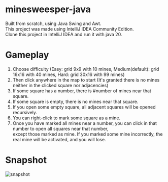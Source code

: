 # minesweesper-java

Built from scratch, using Java Swing and Awt. <br>
This project was made using IntelliJ IDEA Community Edition. <br>
Clone this project in IntelliJ IDEA and run it with java 20. <br>

# Gameplay

1. Choose difficulty (Easy: grid 9x9 with 10 mines, Medium(default): grid 16x16 with 40 mines, Hard: grid 30x16 with 99 mines)<br>
2. Then click anywhere in the map to start (It's granted there is no mines neither in the clicked square nor adjacencies)<br>
3. If some square has a number, there is #number of mines near that square.<br>
4. If some square is empty, there is no mines near that square.<br>
5. If you open some empty square, all adjacent squares will be opened recursively.<br>
6. You can right-click to mark some square as a mine.<br>
7. Once you have marked all mines near a number, you can click in that number to open all squares near that number, <br>
except those marked as mine. If you marked some mine incorrectly, the real mine will be activated, and you will lose.

# Snapshot

![snapshot](https://github.com/gabriel88766/minesweesper-java/assets/56970226/8382719f-e496-4541-8295-73eb1f2f402d)
